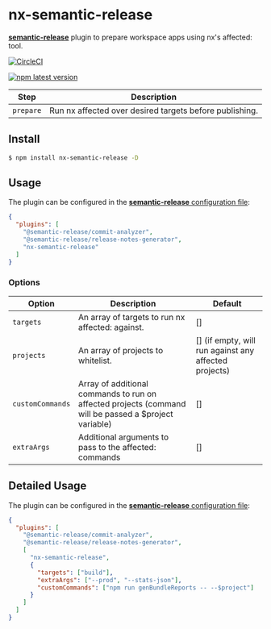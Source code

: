 # nx-semantic-release

[**semantic-release**](https://github.com/semantic-release/semantic-release) plugin to
prepare workspace apps using nx's affected:<target> tool.

[![CircleCI](https://circleci.com/gh/arenglish/nx-semantic-release/tree/master.svg?style=svg)](https://circleci.com/gh/arenglish/nx-semantic-release/tree/master)

[![npm latest version](https://img.shields.io/npm/v/nx-semantic-release/latest.svg)](https://www.npmjs.com/package/nx-semantic-release)

| Step               | Description                                                                                                                                                                                                                              |
|--------------------|------------------------------------------------------------------------------------------------------------------------------------------------------------------------------------------------------------------------------------------|
| `prepare`          | Run nx affected over desired targets before publishing.                                                                                                                        |

## Install

```bash
$ npm install nx-semantic-release -D
```

## Usage

The plugin can be configured in the [**semantic-release** configuration file](https://github.com/semantic-release/semantic-release/blob/master/docs/usage/configuration.md#configuration):

```json
{
  "plugins": [
    "@semantic-release/commit-analyzer",
    "@semantic-release/release-notes-generator",
    "nx-semantic-release"
  ]
}
```


### Options

| Option                | Description                                                                                                                                                                                            | Default                                                                                                                                              |
|-----------------------|--------------------------------------------------------------------------------------------------------------------------------------------------------------------------------------------------------|------------------------------------------------------------------------------------------------------------------------------------------------------|
| `targets`                | An array of targets to run nx affected:<target> against.                                                                                                                                            | []                                                                                                     |
| `projects`                | An array of projects to whitelist.                                                                                                                                                                 | [] (if empty, will run against any affected projects)                                                                                                   |
| `customCommands`        | Array of additional commands to run on affected projects (command will be passed a $project variable)                                                                                                | []                                                                                         |
| `extraArgs`        | Additional arguments to pass to the affected:<target> commands                                                                                                                  | []                                                                                                     |


## Detailed Usage
The plugin can be configured in the [**semantic-release** configuration file](https://github.com/semantic-release/semantic-release/blob/master/docs/usage/configuration.md#configuration):

```json
{
  "plugins": [
    "@semantic-release/commit-analyzer",
    "@semantic-release/release-notes-generator",
    [
      "nx-semantic-release",
      {
        "targets": ["build"],
        "extraArgs": ["--prod", "--stats-json"],
        "customCommands": ["npm run genBundleReports -- --$project"]
      }
    ]
  ]
}
```

